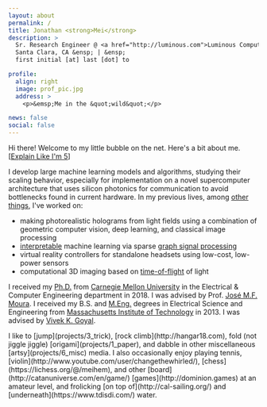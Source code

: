 ```yaml
---
layout: about
permalink: /
title: Jonathan <strong>Mei</strong>
description: >
  Sr. Research Engineer @ <a href="http://luminous.com">Luminous Computing</a> &ensp; | &ensp;
  Santa Clara, CA &ensp; | &ensp;
  first initial [at] last [dot] to

profile:
  align: right
  image: prof_pic.jpg
  address: >
    <p>&emsp;Me in the &quot;wild&quot;</p>

news: false
social: false
---
```


<script>
var kindergarten = false;
var prof25 = document.getElementById("profile_pic").src;
function fade() {
  pp = document.getElementById("profile_pic");
  pp.style.transition = 0.2;
  a25 = document.getElementById("age25");
  a5 = document.getElementById("age5");
  ad = document.getElementById("address");
  E5 = document.getElementById("ELI5");


  if (!kindergarten) {
    a5.style.position = "relative";
    $("#age5").fadeToggle();
    $("#age25").fadeToggle();
    a5.style.display = "inline";
    a25.style.position = "absolute";

    $("#profile_pic").fadeToggle(200);
    setTimeout(function() {pp.src = "assets/img/prof_age5.jpg";}, 200);
    E5.innerHTML = "Explain Like I'm 25";
    ad.innerHTML = "&emsp;Me being wild";
    $("#profile_pic").fadeToggle(200);
  }
  else {
    a25.style.position = "relative";
    $("#age25").fadeToggle();
    $("#age5").fadeToggle();
    a25.style.display = "inline";
    a5.style.position = "absolute";

    $("#profile_pic").fadeToggle(200);
    setTimeout(function() {pp.src = prof25;}, 200);
    E5.innerHTML = "Explain Like I'm 5";
    ad.innerHTML = "&emsp;Me in the &quot;wild&quot;";
    $("#profile_pic").fadeToggle(200);
  }

  kindergarten = !kindergarten;
}
</script>
Hi there! Welcome to my little bubble on the net. Here's a bit about me. [<a href="#" id="ELI5" onclick="fade(); return false">Explain Like I'm 5</a>]

<div id="fader" style="position:relative">
  <div id="age25">
    <p>
      I develop large machine learning models and algorithms, studying their scaling behavior, especially for implementation on a novel supercomputer architecture that uses silicon photonics for communication to avoid bottlenecks found in current hardware.
      In my previous lives, among <a href="https://scholar.google.com/citations?user=bm4orewAAAAJ">other things</a>, I've worked on:
      <ul>
       <li> making photorealistic holograms from light fields using a combination of geometric computer vision, deep learning, and classical image processing</li>
       <li> <a href="https://ieeexplore.ieee.org/abstract/document/8320856">interpretable</a> machine learning via sparse <a href="https://ieeexplore.ieee.org/abstract/document/7763882">graph signal processing</a></li>
       <li> virtual reality controllers for standalone headsets using low-cost, low-power sensors</li>
       <li> computational 3D imaging based on <a href="https://ieeexplore.ieee.org/abstract/document/6738075/">time-of-flight</a> of light</li>
      </ul>
    </p>
    <p>
      I received my <a href="https://kilthub.cmu.edu/ndownloader/files/12255548">Ph.D.</a> from <a href="http://cmu.edu/">Carnegie Mellon University</a> in the Electrical & Computer Engineering department in 2018.
      I was advised by Prof. <a href="http://users.ece.cmu.edu/~moura/">José M.F. Moura</a>.
      I received my B.S. and <a href="https://dspace.mit.edu/bitstream/handle/1721.1/85609/870686410-MIT.pdf?sequence=2">M.Eng.</a> degrees in Electrical Science and Engineering from <a href="http://mit.edu/">Massachusetts Institute of Technology</a> in 2013.
      I was advised by <a href="https://www.rle.mit.edu/stir/">Vivek K. Goyal</a>.
    </p>
  </div>

  <div id="age5" style="position:absolute;display:none">
    <p>
      I make and study artificial intelligence on a new type of supercomputer that uses lasers to communicate way faster than electricity.
      I also used to work on <a href="https://scholar.google.com/citations?user=bm4orewAAAAJ">other things</a> like:
      <ul>
       <li> creating beautiful 3D videos and pictures by describing how cameras capture light, a sprinkle of black magic, and instagram filters</li>
       <li> <a href="https://ieeexplore.ieee.org/abstract/document/7763882">crazy connected computer models</a> that can be <a href="https://ieeexplore.ieee.org/abstract/document/8320856">easily explained</a> to people</li>
       <li> 3D video game controllers for virtual reality that were cheap but good</li>
       <li> measuring how far away things are using the <a href="https://ieeexplore.ieee.org/abstract/document/6738075/">time it takes for light</a> to hit things and bounce back to the camera</li>
      </ul>
    </p>
    <p>
      I got a <a href="https://kilthub.cmu.edu/ndownloader/files/12255548">fancy piece of paper</a> saying I did a lot of hard math and science from <a href="http://cmu.edu/">a good school</a> in 2018.
      I was helped along by Prof. <a href="http://users.ece.cmu.edu/~moura/">José M.F. Moura</a>.
      Before that, I got some other <a href="https://dspace.mit.edu/bitstream/handle/1721.1/85609/870686410-MIT.pdf?sequence=2">fancy pieces of paper</a> saying I was ready to get a job doing hard math and that I had started to do some science, this time from a different <a href="http://mit.edu/">good school</a> in 2013.
      There, I was helped along by <a href="https://www.rle.mit.edu/stir/">Vivek K. Goyal</a>.
    </p>
  </div>
</div>
I like to [jump](projects/3_trick), [rock climb](http://hangar18.com), fold (not jiggle jiggle) [origami](projects/1_paper), and dabble in other miscellaneous [artsy](projects/6_misc) media.
I also occasionally enjoy playing tennis, [violin](http://www.youtube.com/user/changethewhirled/), [chess](https://lichess.org/@/meihem), and other [board](http://catanuniverse.com/en/game/) [games](http://dominion.games) at an amateur level, and frolicking [on top of](http://cal-sailing.org/) and [underneath](https://www.tdisdi.com/) water.
